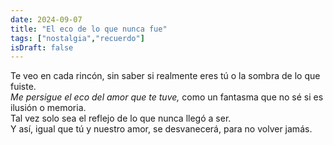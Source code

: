 ```yaml
---
date: 2024-09-07
title: "El eco de lo que nunca fue"
tags: ["nostalgia","recuerdo"]
isDraft: false
---
```


Te veo en cada rincón, sin saber si realmente eres tú o la sombra de lo que fuiste.  
*Me persigue el eco del amor que te tuve,* como un fantasma que no sé si es ilusión o memoria.  
Tal vez solo sea el reflejo de lo que nunca llegó a ser.  
Y así, igual que tú y nuestro amor, se desvanecerá, para no volver jamás.
